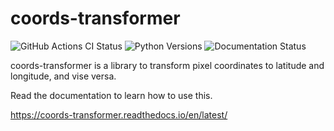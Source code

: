 # coords-transformer

![GitHub Actions CI Status](https://github.com/sagri-tokyo/coords-transformer/workflows/Python%20package/badge.svg)
![Python Versions](https://img.shields.io/pypi/pyversions/coords-transformer)
![Documentation Status](https://readthedocs.org/projects/coords-transformer/badge/?version=latest)

coords-transformer is a library to transform pixel coordinates to latitude and longitude, and vise versa.

Read the documentation to learn how to use this.

https://coords-transformer.readthedocs.io/en/latest/
